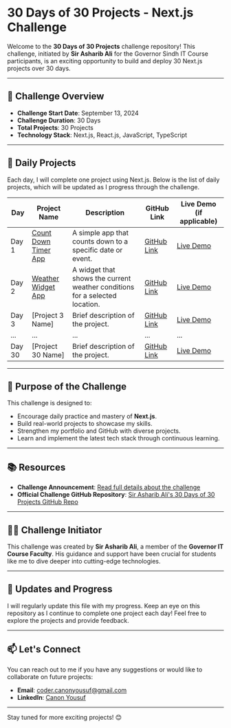 # 30 Days of 30 Projects - Next.js Challenge

Welcome to the **30 Days of 30 Projects** challenge repository! This challenge, initiated by **Sir Asharib Ali** for the Governor Sindh IT Course participants, is an exciting opportunity to build and deploy 30 Next.js projects over 30 days.

---

## 🚀 Challenge Overview

- **Challenge Start Date**: September 13, 2024
- **Challenge Duration**: 30 Days
- **Total Projects**: 30 Projects
- **Technology Stack**: Next.js, React.js, JavaScript, TypeScript

---

## 📅 Daily Projects

Each day, I will complete one project using Next.js. Below is the list of daily projects, which will be updated as I progress through the challenge.

| Day  | Project Name                  | Description                                       | GitHub Link                                  | Live Demo (if applicable) |
|------|-------------------------------|---------------------------------------------------|----------------------------------------------|---------------------------|
| Day 1| [Count Down Timer App](#)      | A simple app that counts down to a specific date or event. | [GitHub Link](#https://github.com/canon-yousuf/governor-sindh-it-course/tree/main/quarter2/30-Days-Projects/count-down-timer-app)                             | [Live Demo](#https://cy-countdown-app.vercel.app/)             |
| Day 2| [Weather Widget App](#)        | A widget that shows the current weather conditions for a selected location. | [GitHub Link](#)                             | [Live Demo](#)             |
| Day 3| [Project 3 Name]               | Brief description of the project.                 | [GitHub Link](#)                             | [Live Demo](#)             |
| ...  | ...                             | ...                                               | ...                                          | ...                        |
| Day 30| [Project 30 Name]             | Brief description of the project.                 | [GitHub Link](#)                             | [Live Demo](#)             |

---

## 🌟 Purpose of the Challenge

This challenge is designed to:

- Encourage daily practice and mastery of **Next.js**.
- Build real-world projects to showcase my skills.
- Strengthen my portfolio and GitHub with diverse projects.
- Learn and implement the latest tech stack through continuous learning.

---

## 📚 Resources

- **Challenge Announcement**: [Read full details about the challenge](https://asharibali.medium.com/introducing-the-30-days-of-30-projects-challenge-8c8ef35f0a04)
- **Official Challenge GitHub Repository**: [Sir Asharib Ali's 30 Days of 30 Projects GitHub Repo](https://github.com/AsharibAli/30days-of-30projects)

---

## 👨‍🏫 Challenge Initiator

This challenge was created by **Sir Asharib Ali**, a member of the **Governor IT Course Faculty**. His guidance and support have been crucial for students like me to dive deeper into cutting-edge technologies.

---

## 📝 Updates and Progress

I will regularly update this file with my progress. Keep an eye on this repository as I continue to complete one project each day! Feel free to explore the projects and provide feedback.

---

## 📫 Let's Connect

You can reach out to me if you have any suggestions or would like to collaborate on future projects:

- **Email**: [coder.canonyousuf@gmail.com](mailto:coder.canonyousuf@gmail.com)
- **LinkedIn**: [Canon Yousuf](https://www.linkedin.com/in/canonyousuf/)

---

Stay tuned for more exciting projects! 😊
